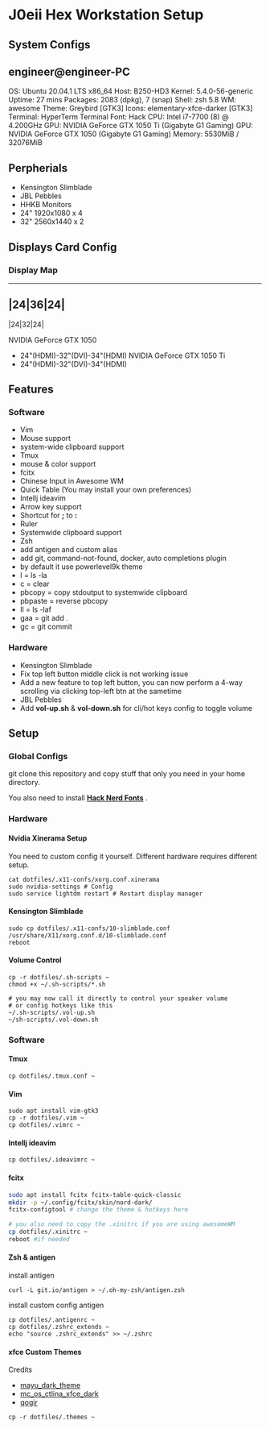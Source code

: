 # J0eii Hex Workstation Setup

## System Configs

engineer@engineer-PC
--------------------
OS: Ubuntu 20.04.1 LTS x86_64
Host: B250-HD3
Kernel: 5.4.0-56-generic
Uptime: 27 mins
Packages: 2083 (dpkg), 7 (snap)
Shell: zsh 5.8
WM: awesome
Theme: Greybird [GTK3]
Icons: elementary-xfce-darker [GTK3]
Terminal: HyperTerm
Terminal Font: Hack
CPU: Intel i7-7700 (8) @ 4.200GHz
GPU: NVIDIA GeForce GTX 1050 Ti (Gigabyte G1 Gaming)
GPU: NVIDIA GeForce GTX 1050    (Gigabyte G1 Gaming)
Memory: 5530MiB / 32076MiB

## Perpherials

- Kensington Slimblade
- JBL Pebbles
- HHKB
Monitors
 - 24" 1920x1080 x 4
 - 32" 2560x1440 x 2

## Displays Card Config

### Display Map
------
|24|36|24|
------
|24|32|24|

NVIDIA GeForce GTX 1050
 - 24"(HDMI)-32"(DVI)-34"(HDMI)
NVIDIA GeForce GTX 1050 Ti
 - 24"(HDMI)-32"(DVI)-34"(HDMI)

## Features

### Software

- Vim
 - Mouse support
 - system-wide clipboard support
- Tmux
 - mouse & color support
- fcitx
 - Chinese Input in Awesome WM
 - Quick Table (You may install your own preferences)
- Intellj ideavim
 - Arrow key support
 - Shortcut for __;__ to __:__
 - Ruler
 - Systemwide clipboard support
- Zsh
 - add antigen and custom alias
  - add git, command-not-found, docker, auto completions plugin
  - by default it use powerlevel9k theme
 - l = ls -la
 - c = clear
 - pbcopy = copy stdoutput to systemwide clipboard
 - pbpaste = reverse pbcopy
 - ll = ls -laf
 - gaa = git add .
 - gc = git commit

### Hardware

- Kensington Slimblade
 - Fix top left button middle click is not working issue
 - Add a new feature to top left button, you can now perform a 4-way scrolling via clicking top-left btn at the sametime
- JBL Pebbles
 - Add __vol-up.sh__ & __vol-down.sh__ for cli/hot keys config to toggle volume

## Setup

### Global Configs

git clone this repository and copy stuff that only you need in your home directory.

You also need to install [__Hack Nerd Fonts__](https://www.nerdfonts.com/font-downloads) .

### Hardware

#### Nvidia Xinerama Setup

You need to custom config it yourself. Different hardware requires different setup.

```
cat dotfiles/.x11-confs/xorg.conf.xinerama
sudo nvidia-settings # Config
sudo service lightdm restart # Restart display manager
```

#### Kensington Slimblade

```
sudo cp dotfiles/.x11-confs/10-slimblade.conf /usr/share/X11/xorg.conf.d/10-slimblade.conf
reboot
```

#### Volume Control

```
cp -r dotfiles/.sh-scripts ~
chmod +x ~/.sh-scripts/*.sh

# you may now call it directly to control your speaker volume
# or config hotkeys like this
~/.sh-scripts/.vol-up.sh
~/sh-scripts/.vol-down.sh
```

### Software

#### Tmux

```
cp dotfiles/.tmux.conf ~
```

#### Vim

```
sudo apt install vim-gtk3
cp -r dotfiles/.vim ~
cp dotfiles/.vimrc ~
```

#### Intellj ideavim

```
cp dotfiles/.ideavimrc ~
```

#### fcitx

```bash
sudo apt install fcitx fcitx-table-quick-classic
mkdir -p ~/.config/fcitx/skin/nord-dark/
fcitx-configtool # change the theme & hotkeys here

# you also need to copy the .xinitrc if you are using awesomeWM
cp dotfiles/.xinitrc ~
reboot #if needed
```

#### Zsh & antigen

install antigen

```
curl -L git.io/antigen > ~/.oh-my-zsh/antigen.zsh
```

install custom config antigen

```
cp dotfiles/.antigenrc ~
cp dotfiles/.zshrc_extends ~
echo "source .zshrc_extends" >> ~/.zshrc
```

#### xfce Custom Themes

Credits
- [mayu_dark_theme](https://www.xfce-look.org/p/1408765/)
- [mc_os_ctlina_xfce_dark](https://www.xfce-look.org/p/1326265/)
- [qogir](https://www.xfce-look.org/search/projectSearchText/qogir)

```
cp -r dotfiles/.themes ~
```
